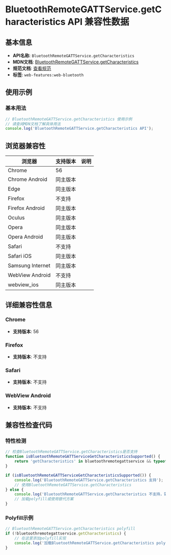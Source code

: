 # BluetoothRemoteGATTService.getCharacteristics API 兼容性数据

## 基本信息

- **API名称**: `BluetoothRemoteGATTService.getCharacteristics`
- **MDN文档**: [BluetoothRemoteGATTService.getCharacteristics](https://developer.mozilla.org/docs/Web/API/BluetoothRemoteGATTService/getCharacteristics)
- **规范文档**: [查看规范](https://webbluetoothcg.github.io/web-bluetooth/#dom-bluetoothremotegattservice-getcharacteristics)
- **标签**: `web-features:web-bluetooth`

## 使用示例

### 基本用法

```javascript
// BluetoothRemoteGATTService.getCharacteristics 使用示例
// 请查阅MDN文档了解具体用法
console.log('BluetoothRemoteGATTService.getCharacteristics API');
```

## 浏览器兼容性

| 浏览器 | 支持版本 | 说明 |
|--------|----------|------|
| Chrome | 56 |  |
| Chrome Android | 同主版本 |  |
| Edge | 同主版本 |  |
| Firefox | 不支持 |  |
| Firefox Android | 同主版本 |  |
| Oculus | 同主版本 |  |
| Opera | 同主版本 |  |
| Opera Android | 同主版本 |  |
| Safari | 不支持 |  |
| Safari iOS | 同主版本 |  |
| Samsung Internet | 同主版本 |  |
| WebView Android | 不支持 |  |
| webview_ios | 同主版本 |  |

## 详细兼容性信息

### Chrome

- **支持版本**: 56

### Firefox

- **支持版本**: 不支持

### Safari

- **支持版本**: 不支持

### WebView Android

- **支持版本**: 不支持

## 兼容性检查代码

### 特性检测

```javascript
// 检查BluetoothRemoteGATTService.getCharacteristics是否支持
function isBluetoothRemoteGATTServiceGetCharacteristicsSupported() {
    return 'getCharacteristics' in bluetoothremotegattservice && typeof bluetoothremotegattservice.getCharacteristics === 'function';
}

if (isBluetoothRemoteGATTServiceGetCharacteristicsSupported()) {
    console.log('BluetoothRemoteGATTService.getCharacteristics 支持');
    // 使用BluetoothRemoteGATTService.getCharacteristics
} else {
    console.log('BluetoothRemoteGATTService.getCharacteristics 不支持，需要polyfill');
    // 加载polyfill或使用替代方案
}
```

### Polyfill示例

```javascript
// BluetoothRemoteGATTService.getCharacteristics polyfill
if (!bluetoothremotegattservice.getCharacteristics) {
    // 在这里添加polyfill实现
    console.log('加载BluetoothRemoteGATTService.getCharacteristics polyfill');
}
```

